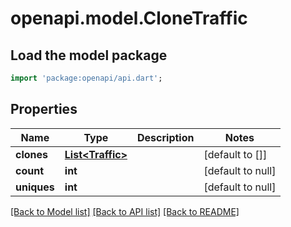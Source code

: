 # openapi.model.CloneTraffic

## Load the model package
```dart
import 'package:openapi/api.dart';
```

## Properties
Name | Type | Description | Notes
------------ | ------------- | ------------- | -------------
**clones** | [**List&lt;Traffic&gt;**](Traffic.md) |  | [default to []]
**count** | **int** |  | [default to null]
**uniques** | **int** |  | [default to null]

[[Back to Model list]](../README.md#documentation-for-models) [[Back to API list]](../README.md#documentation-for-api-endpoints) [[Back to README]](../README.md)


